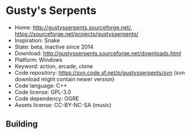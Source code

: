 # Gusty's Serpents

- Home: http://gustysserpents.sourceforge.net/, https://sourceforge.net/projects/gustysserpents/
- Inspiration: Snake
- State: beta, inactive since 2014
- Download: http://gustysserpents.sourceforge.net/downloads.html
- Platform: Windows
- Keyword: action, arcade, clone
- Code repository: https://svn.code.sf.net/p/gustysserpents/svn (svn download might contain newer version)
- Code language: C++
- Code license: GPL-3.0
- Code dependency: OGRE
- Assets license: CC-BY-NC-SA (music)

## Building
